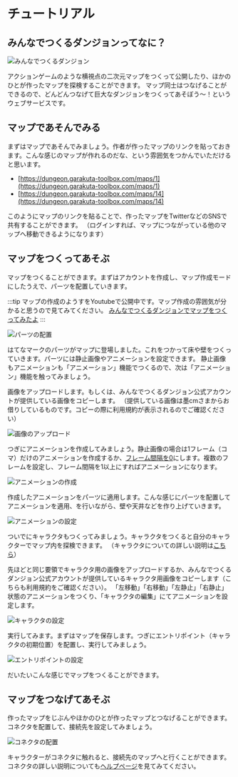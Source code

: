 # チュートリアル

## みんなでつくるダンジョンってなに？

![みんなでつくるダンジョン](./images/mindan_summary.png)

アクションゲームのような横視点の二次元マップをつくって公開したり、ほかのひとが作ったマップを探検することができます。
マップ同士はつなげることができるので、どんどんつなげて巨大なダンジョンをつくってあそぼう～！というウェブサービスです。

## マップであそんでみる

まずはマップであそんでみましょう。作者が作ったマップのリンクを貼っておきます。こんな感じのマップが作れるのだな、という雰囲気をつかんでいただけると思います。

- [https://dungeon.garakuta-toolbox.com/maps/1](https://dungeon.garakuta-toolbox.com/maps/1)
- [https://dungeon.garakuta-toolbox.com/maps/14](https://dungeon.garakuta-toolbox.com/maps/14)

このようにマップのリンクを貼ることで、作ったマップをTwitterなどのSNSで共有することができます。
（ログインすれば、マップにつながっている他のマップへ移動できるようになります）

## マップをつくってあそぶ

マップをつくることができます。まずはアカウントを作成し、マップ作成モードにしたうえで、パーツを配置していきます。

:::tip
マップの作成のようすをYoutubeで公開中です。マップ作成の雰囲気が分かると思うので見てみてください。
[みんなでつくるダンジョンでマップをつくってみたよ](https://youtu.be/5C7XviGnCLw)
:::

![パーツの配置](./images/tutorial_step1.png)

はてなマークのパーツがマップに登場しました。これをつかって床や壁をつくっていきます。パーツには静止画像やアニメーションを設定できます。
静止画像もアニメーションも「アニメーション」機能でつくるので、次は「アニメーション」機能を触ってみましょう。

画像をアップロードします。もしくは、みんなでつくるダンジョン公式アカウントが提供している画像をコピーします。
（提供している画像は墨cmさまからお借りしているものです。コピーの際に利用規約が表示されるのでご確認ください）

![画像のアップロード](./images/tutorial_step2.png)

つぎにアニメーションを作成してみましょう。静止画像の場合は1フレーム（コマ）だけのアニメーションを作成するか、[フレーム間隔を0](/guide/animation/)にします。複数のフレームを設定し、フレーム間隔を1以上にすればアニメーションになります。

![アニメーションの作成](./images/tutorial_step3.png)

作成したアニメーションをパーツに適用します。こんな感じにパーツを配置してアニメーションを適用、を行いながら、壁や天井などを作り上げていきます。

![アニメーションの設定](./images/tutorial_step4.png)

ついでにキャラクタもつくってみましょう。キャラクタをつくると自分のキャラクターでマップ内を探検できます。
（キャラクタについての詳しい説明は[こちら](/guide/avatar/)）


先ほどと同じ要領でキャラクタ用の画像をアップロードするか、みんなでつくるダンジョン公式アカウントが提供しているキャラクタ用画像をコピーします（こちらも利用規約をご確認ください）。
「左移動」「右移動」「左静止」「右静止」状態のアニメーションをつくり、「キャラクタの編集」にてアニメーションを設定します。

![キャラクタの設定](./images/tutorial_step5.png)

実行してみます。まずはマップを保存します。つぎにエントリポイント（キャラクタの初期位置）を配置し、実行してみましょう。

![エントリポイントの設定](./images/tutorial_step6.png)

だいたいこんな感じでマップをつくることができます。

## マップをつなげてあそぶ

作ったマップをじぶんやほかのひとが作ったマップとつなげることができます。
コネクタを配置して、接続先を設定してみましょう。

![コネクタの配置](./images/tutorial_step7.png)

キャラクターがコネクタに触れると、接続先のマップへと行くことができます。コネクタの詳しい説明についても[ヘルプページ](/guide/connector)を見てみてください。


